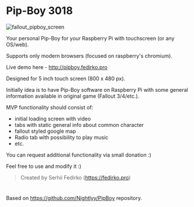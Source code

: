 # Pip-Boy 3018

![fallout_pipboy_screen](http://pipboy.fedirko.pro/reference_live.gif)

Your personal Pip-Boy for your Raspberry Pi with touchscreen (or any OS/web).

Supports only modern browsers (focused on raspberry's chromium).

Live demo here - http://pipboy.fedirko.pro

Designed for 5 inch touch screen (800 x 480 px).

Initially idea is to have Pip-Boy software on Raspberry Pi with some general information available in original game (Fallout 3/4/etc.).

MVP functionality should consist of:
- initial loading screen with video
- tabs with static general info about common character
- fallout styled google map
- Radio tab with possibility to play music
- etc.

You can request additional functionality via small donation :)

Feel free to use and modify it :)

>Created by Serhii Fedirko (https://fedirko.pro)
    
#
Based on https://github.com/Nightlyy/PipBoy repository.